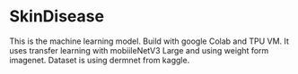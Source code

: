 # SkinDisease
This is the machine learning model. Build with google Colab and TPU VM. It uses
transfer learning with mobiileNetV3 Large and using weight form imagenet. 
Dataset is using dermnet from kaggle.
